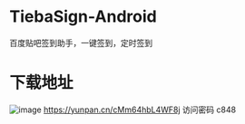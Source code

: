 # TiebaSign-Android
百度贴吧签到助手，一键签到，定时签到
# 下载地址
![image](https://github.com/abcmmee/TiebaSign-Android/360网盘下载地址二维码.png)
https://yunpan.cn/cMm64hbL4WF8j  访问密码 c848
